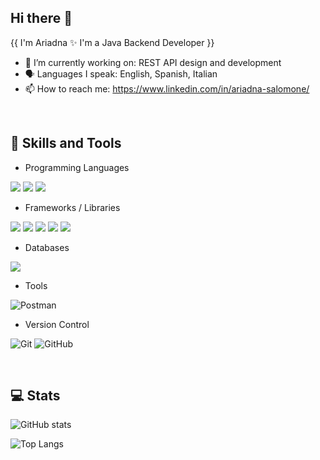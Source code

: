 ## Hi there 👋  

{{ I'm Ariadna ✨ I'm a Java Backend Developer }}

- 🔭 I’m currently working on: REST API design and development
- :speaking_head: Languages I speak: English, Spanish, Italian
- 📫 How to reach me: https://www.linkedin.com/in/ariadna-salomone/

<!--
**arics07/arics07** is a ✨ _special_ ✨ repository because its `README.md` (this file) appears on your GitHub profile.

Here are some ideas to get you started:

- 🔭 I’m currently working on ...
- 🌱 I’m currently learning ...
- 👯 I’m looking to collaborate on ...
- 🤔 I’m looking for help with ...
- 💬 Ask me about ...
- 📫 How to reach me: ...
- 😄 Pronouns: ...
- ⚡ Fun fact: ...

Badges from: https://github.com/Ileriayo/markdown-badges

-->
<br>

## 🧰 Skills and Tools


- Programming Languages 

<img src="https://img.shields.io/badge/java-%23ED8B00.svg?&style=for-the-badge&logo=java&logoColor=white"/> <img src="https://img.shields.io/badge/python%20-%2314354C.svg?&style=for-the-badge&logo=python&logoColor=white"/> <img src="https://img.shields.io/badge/javascript%20-%23323330.svg?&style=for-the-badge&logo=javascript&logoColor=%23F7DF1E"/>  


- Frameworks / Libraries

<img src="https://img.shields.io/badge/spring%20-%236DB33F.svg?&style=for-the-badge&logo=spring&logoColor=white"/> <img src="https://img.shields.io/badge/django%20-%23092E20.svg?&style=for-the-badge&logo=django&logoColor=white"/> <img src="https://img.shields.io/badge/html5%20-%23E34F26.svg?&style=for-the-badge&logo=html5&logoColor=white"/> <img src="https://img.shields.io/badge/css3%20-%231572B6.svg?&style=for-the-badge&logo=css3&logoColor=white"/> <img src="https://img.shields.io/badge/bootstrap%20-%23563D7C.svg?&style=for-the-badge&logo=bootstrap&logoColor=white"/> 


- Databases

<img src="https://img.shields.io/badge/mysql-%2300f.svg?&style=for-the-badge&logo=mysql&logoColor=white"/> 


- Tools

<img alt="Postman" src="https://img.shields.io/badge/Postman-FF6C37?style=for-the-badge&logo=postman&logoColor=red" />

<!--
- Machine Learning / Deep Learning

<img alt="NumPy" src="https://img.shields.io/badge/numpy-%23013243.svg?style=for-the-badge&logo=numpy&logoColor=white" /> <img alt="Pandas" src="https://img.shields.io/badge/pandas-%23150458.svg?style=for-the-badge&logo=pandas&logoColor=white" />
-->

- Version Control

<img alt="Git" src="https://img.shields.io/badge/git-%23F05033.svg?style=for-the-badge&logo=git&logoColor=white"/> <img alt="GitHub" src="https://img.shields.io/badge/github-%23121011.svg?style=for-the-badge&logo=github&logoColor=white"/>

<br>

## :computer: Stats

![GitHub stats](https://github-readme-stats.vercel.app/api?username=arics07&show_icons=true&theme=tokyonight) 

![Top Langs](https://github-readme-stats.vercel.app/api/top-langs/?username=arics07&theme=tokyonight) 
